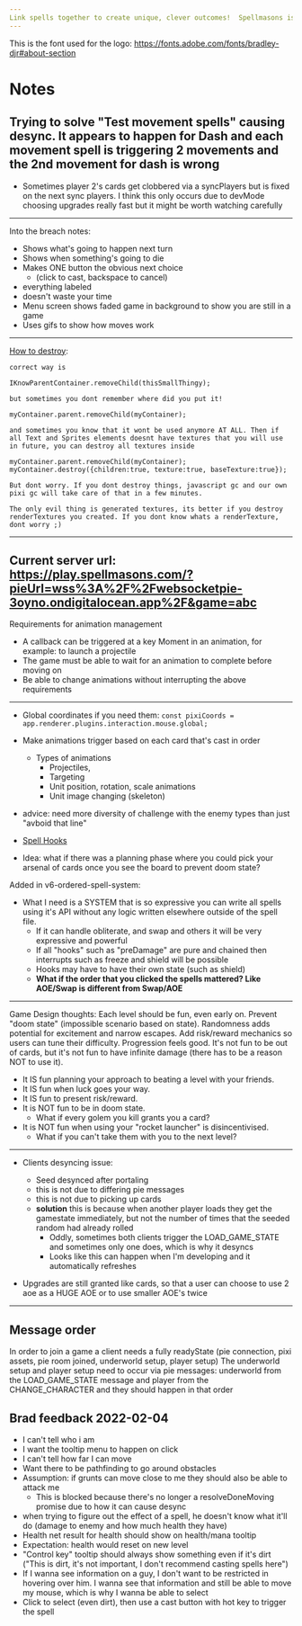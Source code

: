 ```yaml
---
Link spells together to create unique, clever outcomes!  Spellmasons is a turn-based, tactical roguelike where you can play solo or team up with your friends in online multiplayer and delve into the intricacies of magic where cunning combinations yield powerfully satisfying results.
---
```

This is the font used for the logo: https://fonts.adobe.com/fonts/bradley-djr#about-section
# Notes
Trying to solve "Test movement spells" causing desync.
It appears to happen for Dash and each movement spell is triggering 2 movements and the 2nd movement for dash is wrong
---
- Sometimes player 2's cards get clobbered via a syncPlayers but is fixed on the next sync players.  I think this only occurs due to devMode choosing upgrades really fast but it might be worth watching carefully
---
Into the breach notes:
  - Shows what's going to happen next turn
  - Shows when something's going to die
  - Makes ONE button the obvious next choice
    - (click to cast, backspace to cancel)
  - everything labeled
  - doesn't waste your time
  - Menu screen shows faded game in background to show you are still in a game
  - Uses gifs to show how moves work
---
[How to destroy](https://www.html5gamedevs.com/topic/30539-correct-way-to-remove-sprites-container/):
```
correct way is

IKnowParentContainer.removeChild(thisSmallThingy);

but sometimes you dont remember where did you put it!

myContainer.parent.removeChild(myContainer);

and sometimes you know that it wont be used anymore AT ALL. Then if all Text and Sprites elements doesnt have textures that you will use in future, you can destroy all textures inside

myContainer.parent.removeChild(myContainer);
myContainer.destroy({children:true, texture:true, baseTexture:true});

But dont worry. If you dont destroy things, javascript gc and our own pixi gc will take care of that in a few minutes.

The only evil thing is generated textures, its better if you destroy renderTextures you created. If you dont know whats a renderTexture, dont worry ;)
```
---
Current server url: https://play.spellmasons.com/?pieUrl=wss%3A%2F%2Fwebsocketpie-3oyno.ondigitalocean.app%2F&game=abc
---
Requirements for animation management
- A callback can be triggered at a key Moment in an animation, for example: to launch a projectile
- The game must be able to wait for an animation to complete before moving on
- Be able to change animations without interrupting the above requirements
---

- Global coordinates if you need them: `const pixiCoords = app.renderer.plugins.interaction.mouse.global;`

- Make animations trigger based on each card that's cast in order

  - Types of animations
    - Projectiles,
    - Targeting
    - Unit position, rotation, scale animations
    - Unit image changing (skeleton)

- advice: need more diversity of challenge with the enemy types than just "avboid that line"
- [Spell Hooks](https://docs.google.com/spreadsheets/d/1PntBWT4twXoKRKBZBOg7zZtWNzoqtfu6SD-EMQYedt4/edit#gid=0)
- Idea: what if there was a planning phase where you could pick your arsenal of cards once you see the board to prevent doom state?

Added in v6-ordered-spell-system:

- What I need is a SYSTEM that is so expressive you can write all spells using it's API without any logic written elsewhere outside of the spell file.
  - If it can handle obliterate, and swap and others it will be very expressive and powerful
  - If all "hooks" such as "preDamage" are pure and chained then interrupts such as freeze and shield will be possible
  - Hooks may have to have their own state (such as shield)
  - **What if the order that you clicked the spells mattered? Like AOE/Swap is different from Swap/AOE**

---

Game Design thoughts:
Each level should be fun, even early on. Prevent "doom state" (impossible scenario based on state). Randomness adds potential for excitement and narrow escapes. Add risk/reward mechanics so users can tune their difficulty.
Progression feels good.
It's not fun to be out of cards, but it's not fun to have infinite damage (there has to be a reason NOT to use it).

- It IS fun planning your approach to beating a level with your friends.
- It IS fun when luck goes your way.
- It IS fun to present risk/reward.
- It is NOT fun to be in doom state.
  - What if every golem you kill grants you a card?
- It is NOT fun when using your "rocket launcher" is disincentivised.
  - What if you can't take them with you to the next level?

---

- Clients desyncing issue:

  - Seed desynced after portaling
  - this is not due to differing pie messages
  - this is not due to picking up cards
  - **solution** this is because when another player loads they get the gamestate immediately, but not the number of times that the seeded random had already rolled
    - Oddly, sometimes both clients trigger the LOAD_GAME_STATE and sometimes only one does, which is why it desyncs
    - Looks like this can happen when I'm developing and it automatically refreshes

- Upgrades are still granted like cards, so that a user can choose to use 2 aoe as a HUGE AOE or to use smaller AOE's twice

---
## Message order
In order to join a game a client needs a fully readyState (pie connection, pixi assets, pie room joined, underworld setup, player setup)
The underworld setup and player setup need to occur via pie messages: underworld from the LOAD_GAME_STATE message and player from the CHANGE_CHARACTER and they should happen in that order

## Brad feedback 2022-02-04
- I can't tell who i am
- I want the tooltip menu to happen on click
- I can't tell how far I can move
- Want there to be pathfinding to go around obstacles
- Assumption: if grunts can move close to me they should also be able to attack me
  - This is blocked because there's no longer a resolveDoneMoving promise due to how it can cause desync
- when trying to figure out the effect of a spell, he doesn't know what it'll do (damage to enemy and how much health they have)
- Health net result for health should show on health/mana tooltip
- Expectation: health would reset on new level
- "Control key" tooltip should always show something even if it's dirt ("This is dirt, it's not important, I don't recommend casting spells here")
- If I wanna see information on a guy, I don't want to be restricted in hovering over him.  I wanna see that information and still be able to move my mouse, which is why I wanna be able to select
- Click to select (even dirt), then use a cast button with hot key to trigger the spell